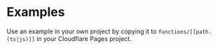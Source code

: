 # Examples

Use an example in your own project by copying it to `functions/[[path.(ts|js)]]` in your Cloudflare Pages project.
